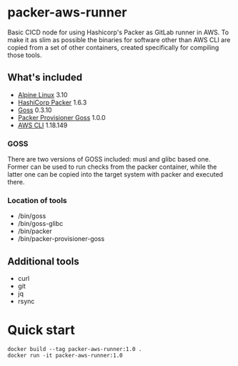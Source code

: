 # packer-aws-runner

Basic CICD node for using Hashicorp's Packer as GitLab runner in AWS. To make it as slim as possible the binaries for software other than AWS CLI are copied from a set of other containers, created specifically for compiling those tools.

## What's included

* [Alpine Linux](https://alpinelinux.org/) 3.10
* [HashiCorp Packer](https://packer.io/) 1.6.3
* [Goss](https://github.com/aelsabbahy/goss/) 0.3.10
* [Packer Provisioner Goss](https://github.com/YaleUniversity/packer-provisioner-goss) 1.0.0
* [AWS CLI](https://aws.amazon.com/cli/) 1.18.149

### GOSS

There are two versions of GOSS included: musl and glibc based one. Former can be used to run checks from the packer container, while the latter one can be copied into the target system with packer and executed there.

### Location of tools

* /bin/goss
* /bin/goss-glibc
* /bin/packer
* /bin/packer-provisioner-goss


## Additional tools

* curl
* git
* jq
* rsync


# Quick start

```
docker build --tag packer-aws-runner:1.0 .
docker run -it packer-aws-runner:1.0
```
